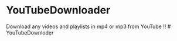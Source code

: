 # YouTubeDownloader
Download any videos and playlists in mp4 or mp3 from YouTube !!
#   Y o u T u b e D o w n l o d e r  
 